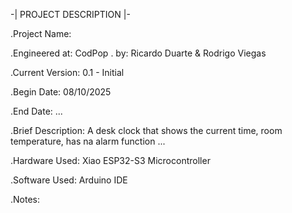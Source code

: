  -| PROJECT DESCRIPTION |-

.Project Name:

.Engineered at: CodPop
	. by: Ricardo Duarte & Rodrigo Viegas

.Current Version: 0.1 - Initial

.Begin Date: 08/10/2025

.End Date: ...

.Brief Description: A desk clock that shows the current time, room temperature, has na alarm function ...

.Hardware Used: Xiao ESP32-S3 Microcontroller

.Software Used: Arduino IDE

.Notes:
